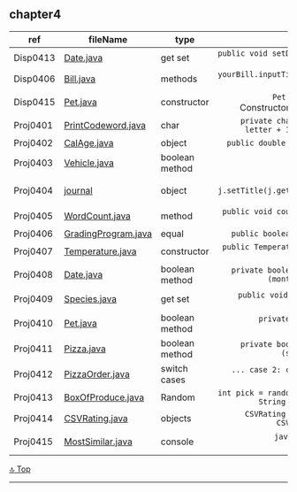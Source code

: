 chapter4 
---
[top]: topOfThePage

ref | fileName | type | shown
--- | --- | --- | ---:
Disp0413 | [ Date.java ]( chapter4/src/Date.java  )                     | get set | `public void setDate(int month, int day, int year) {if (dateOK(month, day ...`
Disp0406 | [ Bill.java ]( chapter4/src/Bill.java )                      | methods | `yourBill.inputTimeWorked(); yourBill.updateFee(); yourBill.outputBill();`
Disp0415 | [ Pet.java ]( chapter4/src/Pet.java )                        | constructor | `Pet usersPet = new Pet("Jane Dow");` // Constructors normally set all instance variables,
Proj0401 | [ PrintCodeword.java ]( chapter4/src/PrintCodeword.java )    | char | `private char nextLetter() {int nextCharInt = letter + 1; ... return (char) nextCharInt;}`
Proj0402 | [ CalAge.java ]( chapter4/src/CalAge.java )                  | object | `public double thisDateMinus(CalAge otherDate) {`
Proj0403 | [ Vehicle.java ]( chapter4/src/Vehicle.java )                | boolean method | `private boolean okInit(int ...`
Proj0404 | [ journal ]( chapter4/src/Journal.java )                     | object | `j = new Journal( ... ); j.setTitle(j.getSubmissionDetails(j.getTitle())); j.displayDetails();`
Proj0405 | [ WordCount.java ]( chapter4/src/WordCount.java )            | method | `public void counterSetZero() { this.counter = 0;  }`
Proj0406 | [ GradingProgram.java ]( chapter4/src/GradingProgram.java )  | equal | `public boolean equals(GradingProgram others) {`
Proj0407 | [ Temperature.java ]( chapter4/src/Temperature.java )        | constructor | `public Temperature toCelsius() { Temperature c = new Temperature('C'); ` 
Proj0408 | [ Date.java ]( chapter4/src/Date.java )                      | boolean method | `private boolean monthOK(String month) { return (month.equalsIgnoreCase("January") ...` 
Proj0409 | [ Species.java ]( chapter4/src/Species.java )                | get set | `public void setRate(double rate) { ...` `public void setRate(int rate) { ...`
Proj0410 | [ Pet.java ]( chapter4/src/Pet.java )                        | boolean method | `private boolean petTypeOK(String t) { if (t.equalsIgnoreCase("dog") ...`
Proj0411 | [ Pizza.java ]( chapter4/src/Pizza.java )                    | boolean method | `private boolean sizeOK(String size) { return (size.equalsIgnoreCase("Small") ...`
Proj0412 | [ PizzaOrder.java ]( chapter4/src/PizzaOrder.java )          | switch cases | `... case 2: cost += pizza2.calcCost(); case 1: cost += pizza1.calcCost(); ...`
Proj0413 | [ BoxOfProduce.java ]( chapter4/src/BoxOfProduce.java )      | Random | `int pick = randomGenerator.nextInt(FILEROWS) + 1;  String random = this.fromFile(pick, "");`
Proj0414 | [ CSVRating.java ]( chapter4/src/CSVRating.java )            | objects | `CSVRating c = new CSVRating(),  total = new CSVRating(),  qty = new CSVRating();`
Proj0415 | [ MostSimilar.java ]( chapter4/src/MostSimilar.java )        | console | `javac -d build/classes src/*.java ` `cd build/classes` `java main` `cd ../..` 

[:top: Top](#top)

---
